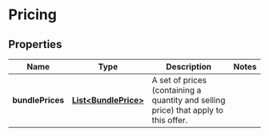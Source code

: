 # Pricing

## Properties

 Name             | Type                                          | Description                                                                         | Notes 
------------------|-----------------------------------------------|-------------------------------------------------------------------------------------|-------
 **bundlePrices** | [**List&lt;BundlePrice&gt;**](BundlePrice.md) | A set of prices (containing a quantity and selling price) that apply to this offer. | 



